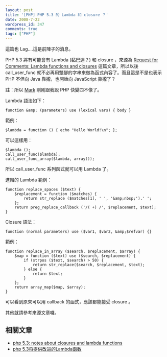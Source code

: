 ```yaml
---
layout: post
title: '[PHP] PHP 5.3 的 Lambda 和 closure ？'
date: 2008-7-22
wordpress_id: 347
comments: true
tags: ["PHP"]
---
```


這篇也 Lag....這是前陣子的消息。

PHP 5.3 將有可能會有 Lambda (黏巴達？) 和 closure ，來源為 [Request for Comments: Lambda functions and closures](http://wiki.php.net/rfc/closures) 這篇文章，所以以後 call_user_func 就不必再用蹩腳的字串來做為函式內容了。而且這是不是也表示 PHP 不但向 Java 靠攏，也開始向 JavaScript 靠攏了？

註：所以 [Mark](http://blog.markplace.net/) 剛剛跟我說 PHP 快變四不像了。

<!--more-->

Lambda 語法如下：

```
function &amp; (parameters) use (lexical vars) { body }

```

範例：

```
$lambda = function () { echo "Hello World!\n"; };

```

可以這樣用：

```
$lambda ();
call_user_func($lambda);
call_user_func_array($lambda, array());

```

所以 call_user_func 系列函式就可以用 Lambda 了。 

進階的 Lambda 範例：

```
function replace_spaces ($text) {
    $replacement = function ($matches) {
        return str_replace ($matches[1], ' ', '&amp;nbsp;').' ';
    };
    return preg_replace_callback ('/( +) /', $replacement, $text);
}

```

Closure 語法：

```
function (normal parameters) use ($var1, $var2, &amp;$refvar) {}

```

範例：

```
function replace_in_array ($search, $replacement, $array) {
    $map = function ($text) use ($search, $replacement) {
        if (strpos ($text, $search) > 50) {
            return str_replace($search, $replacement, $text);
        } else {
            return $text;
        }
    };
    return array_map($map, $array);
}

```

可以看到原來可以用 callback 的函式，應該都能接受 closure 。 

其他就請參考來源文章囉。

## 相關文章 

* [php 5.3: notes about closures and lambda functions](http://dev.iordanov.net/archives/9) 
* [php 5.3将提供改进的Lambda函数](http://www.ooso.net/index.php/archives/463) 

